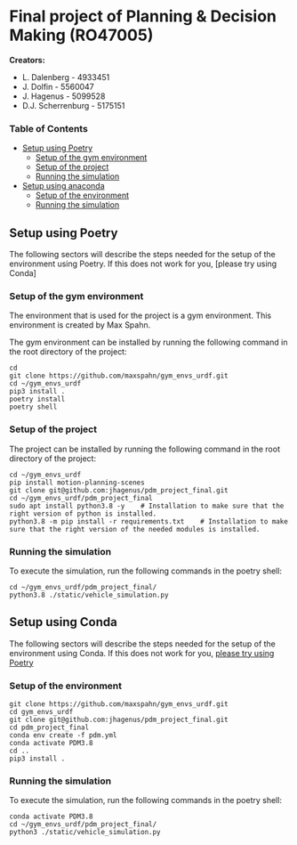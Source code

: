 # Final project of Planning & Decision Making (RO47005)


**Creators:**
- L. Dalenberg      - 4933451
- J. Dolfin         - 5560047
- J. Hagenus        - 5099528
- D.J. Scherrenburg - 5175151

### Table of Contents
- [Setup using Poetry](https://github.com/jhagenus/pdm_project_final#setup-using-poetry)
  - [Setup of the gym environment](https://github.com/jhagenus/pdm_project_final/blob/main/README.md#setup-of-the-gym-environment)
  - [Setup of the project](https://github.com/jhagenus/pdm_project_final/blob/main/README.md#setup-of-the-project)
  - [Running the simulation](https://github.com/jhagenus/pdm_project_final/blob/main/README.md#running-the-simulation)
- [Setup using anaconda](https://github.com/jhagenus/pdm_project_final/blob/main/README.md#Setup-using-Conda)
  - [Setup of the environment](https://github.com/jhagenus/pdm_project_final/blob/main/README.md#setup-of-the-environment)
  - [Running the simulation](https://github.com/jhagenus/pdm_project_final/blob/main/README.md#running-the-simulation)


## Setup using Poetry
The following sectors will describe the steps needed for the setup of the environment using Poetry. If this does not work for you, [please try using Conda]

### Setup of the gym environment
The environment that is used for the project is a gym environment. This environment is created by Max Spahn.

The gym environment can be installed by running the following command in the root directory of the project:
```
cd
git clone https://github.com/maxspahn/gym_envs_urdf.git
cd ~/gym_envs_urdf
pip3 install .
poetry install
poetry shell
```

### Setup of the project
The project can be installed by running the following command in the root directory of the project:
```
cd ~/gym_envs_urdf
pip install motion-planning-scenes
git clone git@github.com:jhagenus/pdm_project_final.git
cd ~/gym_envs_urdf/pdm_project_final
sudo apt install python3.8 -y    # Installation to make sure that the right version of python is installed.
python3.8 -m pip install -r requirements.txt    # Installation to make sure that the right version of the needed modules is installed.
```

### Running the simulation
To execute the simulation, run the following commands in the poetry shell:
```
cd ~/gym_envs_urdf/pdm_project_final/
python3.8 ./static/vehicle_simulation.py
```

## Setup using Conda
The following sectors will describe the steps needed for the setup of the environment using Conda. If this does not work for you, [please try using Poetry](https://github.com/jhagenus/pdm_project_final#setup-using-poetry)


### Setup of the environment
```
git clone https://github.com/maxspahn/gym_envs_urdf.git
cd gym_envs_urdf
git clone git@github.com:jhagenus/pdm_project_final.git
cd pdm_project_final
conda env create -f pdm.yml
conda activate PDM3.8
cd ..
pip3 install .
```

### Running the simulation
To execute the simulation, run the following commands in the poetry shell:
```
conda activate PDM3.8
cd ~/gym_envs_urdf/pdm_project_final/
python3 ./static/vehicle_simulation.py

```
